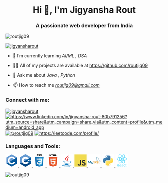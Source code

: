 <h1 align="center">Hi 👋, I'm Jigyansha Rout</h1>
<h3 align="center">A passionate web developer from India</h3>

<p align="left"> <img src="https://komarev.com/ghpvc/?username=routjig09&label=Profile%20views&color=0e75b6&style=flat
" alt="routjig09" /> </p>

<p align="left"> <a href="https://twitter.com/jigyansharout
" target="blank"><img src="https://img.shields.io/twitter/follow/jigyansharout?logo=twitter&style=for-the-badge
" alt="jigyansharout" /></a> </p>

- 🌱 I’m currently learning *AI/ML , DSA*

- 👨‍💻 All of my projects are available at [https://github.com/routjig09
](https://github.com/routjig09)


- 💬 Ask me about *Java , Python*

- 📫 How to reach me *routjig09@gmail.com*

<h3 align="left">Connect with me:</h3>
<p align="left">
<a href="https://twitter.com/jigyansharout
" target="blank"><img align="center" src="https://raw.githubusercontent.com/rahuldkjain/github-profile-readme-generator/master/src/images/icons/Social/twitter.svg
" alt="jigyansharout" height="30" width="40" /></a>
<a href="https://linkedin.com/in/https://www.linkedin.com/in/jigyansha-rout-80b791256?utm_source=share&utm_campaign=share_via&utm_content=profile&utm_medium=android_app" target="blank"><img align="center" src="https://raw.githubusercontent.com/rahuldkjain/github-profile-readme-generator/master/src/images/icons/Social/linked-in-alt.svg
" alt="https://www.linkedin.com/in/jigyansha-rout-80b791256?utm_source=share&utm_campaign=share_via&utm_content=profile&utm_medium=android_app" height="30" width="40" /></a>
<a href="https://instagram.com/@routjig09
" target="blank"><img align="center" src="https://raw.githubusercontent.com/rahuldkjain/github-profile-readme-generator/master/src/images/icons/Social/instagram.svg
" alt="@routjig09" height="30" width="40" /></a>
<a href="https://www.leetcode.com/https://leetcode.com/profile/
" target="blank"><img align="center" src="https://raw.githubusercontent.com/rahuldkjain/github-profile-readme-generator/master/src/images/icons/Social/leet-code.svg
" alt="https://leetcode.com/profile/
" height="30" width="40" /></a>
</p>

<h3 align="left">Languages and Tools:</h3>
<p align="left"> <a href="https://www.cprogramming.com/
" target="_blank" rel="noreferrer"> <img src="https://raw.githubusercontent.com/devicons/devicon/master/icons/c/c-original.svg
" alt="c" width="40" height="40"/> </a> <a href="https://www.w3schools.com/cpp/
" target="_blank" rel="noreferrer"> <img src="https://raw.githubusercontent.com/devicons/devicon/master/icons/cplusplus/cplusplus-original.svg
" alt="cplusplus" width="40" height="40"/> </a> <a href="https://www.w3schools.com/css/
" target="_blank" rel="noreferrer"> <img src="https://raw.githubusercontent.com/devicons/devicon/master/icons/css3/css3-original-wordmark.svg
" alt="css3" width="40" height="40"/> </a> <a href="https://www.w3.org/html/
" target="_blank" rel="noreferrer"> <img src="https://raw.githubusercontent.com/devicons/devicon/master/icons/html5/html5-original-wordmark.svg
" alt="html5" width="40" height="40"/> </a> <a href="https://www.java.com
" target="_blank" rel="noreferrer"> <img src="https://raw.githubusercontent.com/devicons/devicon/master/icons/java/java-original.svg
" alt="java" width="40" height="40"/> </a> <a href="https://developer.mozilla.org/en-US/docs/Web/JavaScript
" target="_blank" rel="noreferrer"> <img src="https://raw.githubusercontent.com/devicons/devicon/master/icons/javascript/javascript-original.svg
" alt="javascript" width="40" height="40"/> </a> <a href="https://www.mysql.com/
" target="_blank" rel="noreferrer"> <img src="https://raw.githubusercontent.com/devicons/devicon/master/icons/mysql/mysql-original-wordmark.svg
" alt="mysql" width="40" height="40"/> </a> <a href="https://www.python.org
" target="_blank" rel="noreferrer"> <img src="https://raw.githubusercontent.com/devicons/devicon/master/icons/python/python-original.svg
" alt="python" width="40" height="40"/> </a> <a href="https://reactjs.org/
" target="_blank" rel="noreferrer"> <img src="https://raw.githubusercontent.com/devicons/devicon/master/icons/react/react-original-wordmark.svg
" alt="react" width="40" height="40"/> </a> </p>

<p><img align="left" src="https://github-readme-stats.vercel.app/api/top-langs?username=routjig09&show_icons=true&locale=en&layout=compact
" alt="routjig09" /></p>
